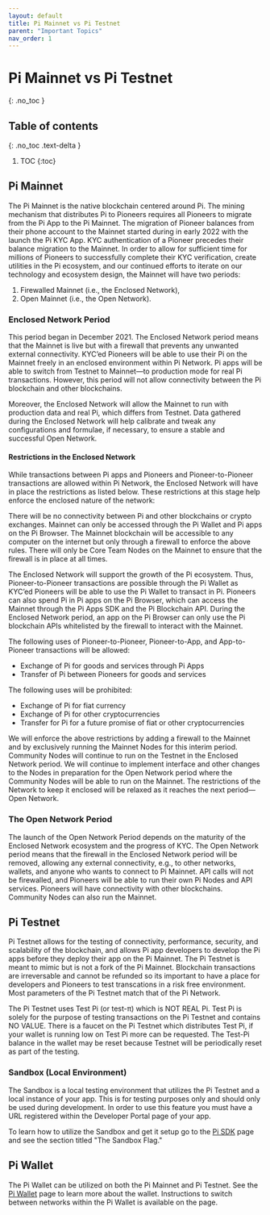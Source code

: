 ```yaml
---
layout: default
title: Pi Mainnet vs Pi Testnet
parent: "Important Topics"
nav_order: 1
---
```

# Pi Mainnet vs Pi Testnet
{: .no_toc }

## Table of contents
{: .no_toc .text-delta }

1. TOC
{:toc}

## Pi Mainnet
The Pi Mainnet is the native blockchain centered around Pi. The mining mechanism that distributes Pi to Pioneers requires all Pioneers to migrate from the Pi App to the Pi Mainnet. The migration of Pioneer balances from their phone account to the Mainnet started during in early 2022 with the launch the Pi KYC App. KYC authentication of a Pioneer precedes their balance migration to the Mainnet. In order to allow for sufficient time for millions of Pioneers to successfully complete their KYC verification, create utilities in the Pi ecosystem, and our continued efforts to iterate on our technology and ecosystem design, the Mainnet will have two periods: 

<ol>
<li>Firewalled Mainnet (i.e., the Enclosed Network),</li> 
<li>Open Mainnet (i.e., the Open Network).</li> 
</ol>

### Enclosed Network Period
This period began in December 2021. The Enclosed Network period means that the Mainnet is live but with a firewall that prevents any unwanted external connectivity. KYC’ed Pioneers will be able to use their Pi on the Mainnet freely in an enclosed environment within Pi Network. Pi apps will be able to switch from Testnet to Mainnet—to production mode for real Pi transactions. However, this period will not allow connectivity between the Pi blockchain and other blockchains. 

Moreover, the Enclosed Network will allow the Mainnet to run with production data and real Pi, which differs from Testnet. Data gathered during the Enclosed Network will help calibrate and tweak any configurations and formulae, if necessary, to ensure a stable and successful Open Network. 

#### Restrictions in the Enclosed Network
While transactions between Pi apps and Pioneers and Pioneer-to-Pioneer transactions are allowed within Pi Network, the Enclosed Network will have in place the restrictions as listed below. These restrictions at this stage help enforce the enclosed nature of the network: 

There will be no connectivity between Pi and other blockchains or crypto exchanges.
Mainnet can only be accessed through the Pi Wallet and Pi apps on the Pi Browser.
The Mainnet blockchain will be accessible to any computer on the internet but only through a firewall to enforce the above rules.
There will only be Core Team Nodes on the Mainnet to ensure that the firewall is in place at all times.

The Enclosed Network will support the growth of the Pi ecosystem. Thus, Pioneer-to-Pioneer transactions are possible through the Pi Wallet as KYC’ed Pioneers will be able to use the Pi Wallet to transact in Pi. Pioneers can also spend Pi in Pi apps on the Pi Browser, which can access the Mainnet through the Pi Apps SDK and the Pi Blockchain API. During the Enclosed Network period, an app on the Pi Browser can only use the Pi blockchain APIs whitelisted by the firewall to interact with the Mainnet.

The following uses of Pioneer-to-Pioneer, Pioneer-to-App, and App-to-Pioneer transactions will be allowed: 
<ul>
<li>Exchange of Pi for goods and services through Pi Apps</li>
<li>Transfer of Pi between Pioneers for goods and services</li>
</ul>
The following uses will be prohibited: 
<ul>
<li>Exchange of Pi for fiat currency</li>
<li>Exchange of Pi for other cryptocurrencies</li>
<li>Transfer for Pi for a future promise of fiat or other cryptocurrencies</li>
</ul>

We will enforce the above restrictions by adding a firewall to the Mainnet and by exclusively running the Mainnet Nodes for this interim period. Community Nodes will continue to run on the Testnet in the Enclosed Network period. We will continue to implement interface and other changes to the Nodes in preparation for the Open Network period where the Community Nodes will be able to run on the Mainnet. The restrictions of the Network to keep it enclosed will be relaxed as it reaches the next period—Open Network.

### The Open Network Period
The launch of the Open Network Period depends on the maturity of the Enclosed Network ecosystem and the progress of KYC. The Open Network period means that the firewall in the Enclosed Network period will be removed, allowing any external connectivity, e.g., to other networks, wallets, and anyone who wants to connect to Pi Mainnet. API calls will not be firewalled, and Pioneers will be able to run their own Pi Nodes and API services. Pioneers will have connectivity with other blockchains. Community Nodes can also run the Mainnet. 

## Pi Testnet
Pi Testnet allows for the testing of connectivity, performance, security, and scalability of the blockchain, and allows Pi app developers to develop the Pi apps before they deploy their app on the Pi Mainnet. The Pi Testnet is meant to mimic but is not a fork of the Pi Mainnet. Blockchain transactions are irreversable and cannot be refunded so its important to have a place for developers and Pioneers to test transcations in a risk free environment. Most parameters of the Pi Testnet match that of the Pi Network. 

The Pi Testnet uses Test Pi (or test-π) which is NOT REAL Pi. Test Pi is solely for the purpose of testing transactions on the Pi Testnet and contains NO VALUE. There is a faucet on the Pi Testnet which distributes Test Pi, if your wallet is running low on Test Pi more can be requested. The Test-Pi balance in the wallet may be reset because Testnet will be periodically reset as part of the testing. 

### Sandbox (Local Environment)
The Sandbox is a local testing environment that utilizes the Pi Testnet and a local instance of your app. This is for testing purposes only and should only be used during development. In order to use this feature you must have a URL registered within the Developer Portal page of your app. 

To learn how to utilize the Sandbox and get it setup go to the <a href="../../gettingSetup/PiAppPlatform/piSDK">Pi SDK</a> page and see the section titled "The Sandbox Flag."

## Pi Wallet
The Pi Wallet can be utilized on both the Pi Mainnet and Pi Testnet. See the <a href="../paymentFlow/piWallet">Pi Wallet</a> page to learn more about the wallet. Instructions to switch between networks within the Pi Wallet is available on the page.
